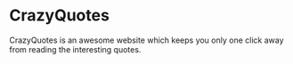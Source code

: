 # CrazyQuotes

CrazyQuotes is an awesome website which keeps you only one click away from reading the interesting quotes.
